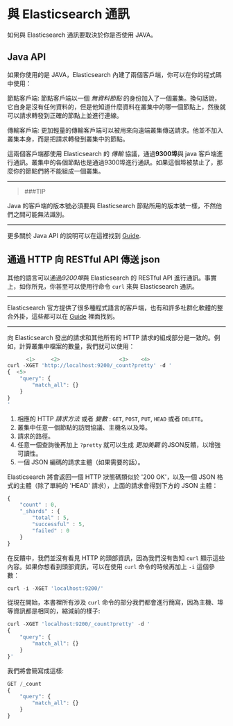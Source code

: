 # 與 Elasticsearch 通訊

如何與 Elasticsearch 通訊要取決於你是否使用 JAVA。

## Java API

如果你使用的是 JAVA，Elasticsearch 內建了兩個客戶端，你可以在你的程式碼中使用：

節點客戶端:
    節點客戶端以一個 _無資料節點_ 的身份加入了一個叢集。換句話說，它自身是沒有任何資料的，但是他知道什麼資料在叢集中的哪一個節點上，然後就可以請求轉發到正確的節點上並進行連線。

傳輸客戶端:
    更加輕量的傳輸客戶端可以被用來向遠端叢集傳送請求。他並不加入叢集本身，而是把請求轉發到叢集中的節點。

這兩個客戶端都使用 Elasticsearch 的 _傳輸_ 協議，通過**9300埠**與 java 客戶端進行通訊。叢集中的各個節點也是通過9300埠進行通訊。如果這個埠被禁止了，那麼你的節點們將不能組成一個叢集。

**************************************************
> ###TIP

Java 的客戶端的版本號必須要與 Elasticsearch 節點所用的版本號一樣，不然他們之間可能無法識別。
**************************************************
更多關於 Java API 的說明可以在這裡找到 [Guide](http://www.elasticsearch.org/guide/).


## 通過 HTTP 向 RESTful API 傳送 json

其他的語言可以通過*9200埠*與 Elasticsearch 的 RESTful API 進行通訊。事實上，如你所見，你甚至可以使用行命令 `curl` 來與 Elasticsearch 通訊。

**************************************************

Elasticsearch 官方提供了很多種程式語言的客戶端，也有和許多社群化軟體的整合外掛，這些都可以在 [Guide](http://www.elasticsearch.org/guide/) 裡面找到。

**************************************************

向 Elasticsearch 發出的請求和其他所有的 HTTP 請求的組成部分是一致的。例如，計算叢集中檔案的數量，我們就可以使用：

```js
      <1>     <2>                   <3>    <4>
curl -XGET 'http://localhost:9200/_count?pretty' -d '
{  <5>
    "query": {
        "match_all": {}
    }
}
'
```
1. 相應的 HTTP _請求方法_ 或者 _變數_ : `GET`, `POST`, `PUT`, `HEAD` 或者 `DELETE`。
2. 叢集中任意一個節點的訪問協議、主機名以及埠。
3. 請求的路徑。
4. 任意一個查詢後再加上 `?pretty` 就可以生成 _更加美觀_ 的JSON反饋，以增強可讀性。
5. 一個 JSON 編碼的請求主體（如果需要的話）。

Elasticsearch 將會返回一個 HTTP 狀態碼類似於 '200 OK'，以及一個 JSON 格式的主體（除了單純的 'HEAD' 請求），上面的請求會得到下方的 JSON 主體：

```js
{
    "count" : 0,
    "_shards" : {
        "total" : 5,
        "successful" : 5,
        "failed" : 0
    }
}
```

在反饋中，我們並沒有看見 HTTP 的頭部資訊，因為我們沒有告知 `curl` 顯示這些內容。如果你想看到頭部資訊，可以在使用 `curl` 命令的時候再加上 `-i` 這個參數：

```js
curl -i -XGET 'localhost:9200/'
```

從現在開始，本書裡所有涉及 `curl`  命令的部分我們都會進行簡寫，因為主機、埠等資訊都是相同的，縮減前的樣子:

```js
curl -XGET 'localhost:9200/_count?pretty' -d '
{
    "query": {
        "match_all": {}
    }
}'
```

我們將會簡寫成這樣:

```js
GET /_count
{
    "query": {
        "match_all": {}
    }
}
```


